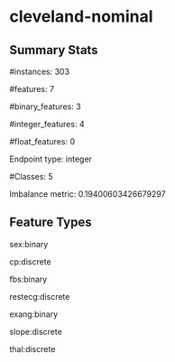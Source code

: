 # cleveland-nominal

## Summary Stats

#instances: 303

#features: 7

  #binary_features: 3

  #integer_features: 4

  #float_features: 0

Endpoint type: integer

#Classes: 5

Imbalance metric: 0.19400603426679297

## Feature Types

 sex:binary

cp:discrete

fbs:binary

restecg:discrete

exang:binary

slope:discrete

thal:discrete

